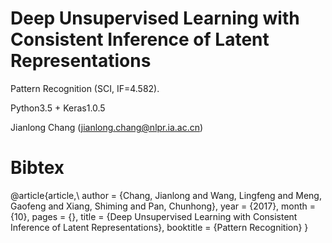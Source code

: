 # Deep Unsupervised Learning with Consistent Inference of Latent Representations
Pattern Recognition (SCI, IF=4.582).

Python3.5 + Keras1.0.5

Jianlong Chang (jianlong.chang@nlpr.ia.ac.cn)

# Bibtex

@article{article,\\
author = {Chang, Jianlong and Wang, Lingfeng and Meng, Gaofeng and Xiang, Shiming and Pan, Chunhong},
year = {2017},
month = {10},
pages = {},
title = {Deep Unsupervised Learning with Consistent Inference of Latent Representations},
booktitle = {Pattern Recognition}
}
